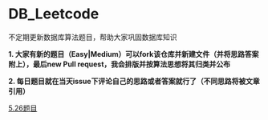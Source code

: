 # DB_Leetcode
不定期更新数据库算法题目，帮助大家巩固数据库知识

**1. 大家有新的题目（Easy|Medium）可以fork该仓库并新建文件（并将思路答案附上），最后new Pull request，我会排版并按算法思想将其归类并公布**

**2. 每日题目就在当天issue下评论自己的思路或者答案就行了（不同思路将被文章引用）**

[5.26题目](https://github.com/Yolo-929/DB_Leetcode/blob/master/May/5..26.md)
